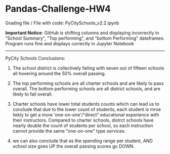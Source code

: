 # Pandas-Challenge-HW4
Grading file / File with code: PyCitySchools_v2.2.ipynb


****Important Notice****:
GitHub is shifting columns and displaying incorrectly in "School Summary", "Top performing", and "bottom Performing" dataframes. Program runs fine and displays correctly in Jupyter Notebook 
*****************************************************

PyCity Schools Conclusions:

1. The school district is collectively failing with seven out of fifteen schools all hovering around the 50% overall passing.

2. The top performing schools are all charter schools and are likely to pass overall. The bottom performing schools are all district schools, and are likely to fail overall.

3. Charter schools have lower total students counts which can lead us to conclude that due to the lower count of students, each student is mroe liekly to get a more 'one-on-one'/"direct" educational experience with their instructors. Compared to charter schools, distrct schools have nearly double the count of students per school, so each instruction cannot provide the same "one-on-one" type services.

4. we can also conclude that as the spending range per student, AND school size goes UP the overall passing scores go DOWN.

